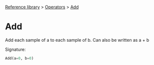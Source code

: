 [Reference library](../index.md) > [Operators](index.md) > [Add](add.md)

# Add

Add each sample of a to each sample of b. Can also be written as a + b

Signature:
```python
Add(a=0, b=0)
```

